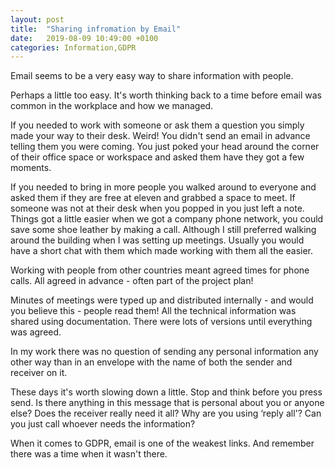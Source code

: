 ```yaml
---
layout: post
title:  "Sharing infromation by Email"
date:   2019-08-09 10:49:00 +0100
categories: Information,GDPR
---
```

Email seems to be a very easy way to share information with people.

Perhaps a little too easy. It's worth thinking back to a time before email was common in the workplace and how we managed.

If you needed to work with someone or ask them a question you simply made your way to their desk. Weird! You didn't send an email in advance telling them you were coming. You just poked your head around the corner of their office space or workspace and asked them have they got a few moments.

If you needed to bring in more people you walked around to everyone and asked them if they are free at eleven and grabbed a space to meet. If someone was not at their desk when you popped in you just left a note. Things got a little easier when we got a company phone network, you could save some  shoe leather by making a call. Although I still preferred walking around the building when I was setting up meetings. Usually you would have a short chat with them which made working with them all the easier.

Working with people from other countries meant agreed times for phone calls. All agreed in advance - often part of the project plan!

Minutes of meetings were typed up and distributed internally - and would you believe this - people read them! All the technical information was shared using documentation. There were lots of versions until everything was agreed.

In my work there was no question of sending any personal information any other way than in an envelope with the name of both the sender and receiver on it.

These days it's worth slowing down a little. Stop and think before you press send. Is there anything in this message that is personal about you or anyone else? Does the receiver really need it all?  Why are you using ‘reply all'? Can you just call whoever needs the information?

When it comes to GDPR, email is one of the weakest links. And remember there was a time when it wasn't there.
